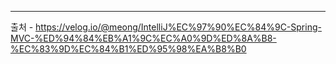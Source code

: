




---
출처 - https://velog.io/@meong/IntelliJ%EC%97%90%EC%84%9C-Spring-MVC-%ED%94%84%EB%A1%9C%EC%A0%9D%ED%8A%B8-%EC%83%9D%EC%84%B1%ED%95%98%EA%B8%B0